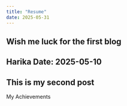 ```yaml
---
title: "Resume"
date: 2025-05-31
---
```

Wish me luck for the first blog
---
Harika
Date: 2025-05-10
---
This is my second post
---
My Achievements

